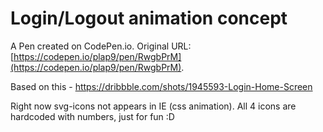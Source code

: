 # Login/Logout animation concept

A Pen created on CodePen.io. Original URL: [https://codepen.io/plap9/pen/RwgbPrM](https://codepen.io/plap9/pen/RwgbPrM).

Based on this - https://dribbble.com/shots/1945593-Login-Home-Screen

Right now svg-icons not appears in IE (css animation). All 4 icons are hardcoded with numbers, just for fun :D
